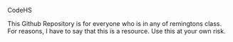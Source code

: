 CodeHS

This Github Repository is for everyone who is in any of remingtons class.
For reasons, I have to say that this is a resource. Use this at your own risk.
